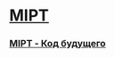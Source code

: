 # [MIPT](https://mipt.ru/)
### [MIPT - Код будущего](https://edu.mipt.ru/member/meroprijatija/kod-buduschego-programmirovanie-na-s-2024-onlayn/)
